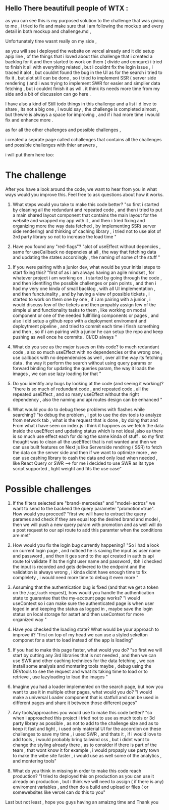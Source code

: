 
## Hello There beautifull people of WTX :

as you can see this is my purposed solution to the challenge that was giving to me , i tried to fix and make sure that i am following the mockup and every detail in both mockup and challenge.md , 

Unfortunately time wasnt really on my side , 

as you will see i deployed the website on vercel already and it did setup  apip line , of the things that i loved about this challenge that i created a backlog for it 
and then started to work on them ( divide and conqure) i tried to finish it all with everything related , but i  couldnt fix the login issue , i traced it alot , but couldnt found the bug in the UI 
as for the search i tried to fix it , but alot still can be done , so i tried to implement SSR ( server side rendering )  and i was trying to implement SWR for easier and simplier data fetching , but i couldnt finish it as wll . it think its needs more time from my side and a bit of discussion can go here . 


I have also a kind of Still todo things in this challenge and a list i d love to share , its not a big one , i would say , the challenge is completed almost , but thewre is always a space for improving , and if i had more time i would fix and enhance more .



as for all the other challenges and possible challenges , 

i created a seprate page called cchallenges that contains all the challenges and possible challenges with thier answers , 

i will put them here too:
 # The challenge

After you have a look around the code, we want to hear from you in what ways would you improve this. Feel free to ask questions about how it works.

1. What steps would you take to make this code better?
"so first i started by cleaning all the redundunt and repeated code , and then i tried to put a main shared  layout component that contains the main layout for the website and wrapped my app with it , and then i tried fixing and organizing more the way data fetched , by implementing SSR( server side rendering) and thinking of caching library , i tried not to use alot of 3rd party library so not to increase the load time "

2. Have you found any "red-flags"?
"alot of useEffect without depencies , same for useCallback no depencies at all , the way that fetching data and updating the states accordingly , the naming of some of the stuff "

3. If you were pairing with a junior dev, what would be your initial steps to start fixing this?
"first of as i am always having an agile mindset , for whatever project i am working on , i started by going through the code , and then identifing the possible challenges or pain points , and then i had my very one kinda of small backlog , with all UI implementation , and then functuinality , and by having a view of possible tickets , i started to work on them one by one , if i am pairing with a junior , i would discuss few of the tickets and then propably assign few of the simple ui and functionality tasks to them , like working on modal component or one of the needed fullfilling components or pages  , and also i did setup a github repo with a deployment enviroment and deploytment pipeline , and tried to commit each time i finsh something and then , so if i am pairing with a junior he can setup the repo and keep pushing as well once he commits . CI/CD always  "

4. What do you see as the major issues on this code?
to much redundant code , also so much useEffect with no dependencies or the wrong one , use callback with no dependencies as well , over all the way its fetching data . the way it perform the search without using query params or forward binding for updating the queries param, the way it loads the images , we can use lazy loading for that "

5. Do you identify any bugs by looking at the code (and seeing it working)?
"there is so much of redundant code , and repeated code , all the repeated useEffect , and so many useEffect without the right dependency , also the naming and api routes design can be enhanced "

6. What would you do to debug these problems with flashes while searching?
"to debug the problem , i got to use the dev tools to analyze from network tab , what is the request that is done , by doing that and From what i have seen on index.js i think it happnes as we fetch the data  inside the useEffect  and updating status which is not ideal ,also as there is so much use effect each for doing the same kinda of stuff . so my first thought  was to clean all the useEffect that is not wanted and then we can use built features on Next js like Serverside rendring ( SSR) to fetch the data on the server side and then if we want to optimize more , we can use cashing library to cash the data and only load when needed , like React Query or SWR --> for me i decided to use SWR as its type script supported , light weight and fits the use case"

# Possible challenges

1. If the filters selected are "brand=mercedes" and "model=actros" we want to send to the backend the query parameter "promotion=true". How would you proceed?
"first we will have to extract the query parames and check if they are equal top the desired brand and model , then we will push a new query param with promotion and as well will do a post request to our api route to add this paramter when the conditions are met"

2. How would you fix the login bug currently happening?
"So i had a look on current login page , and noticed he is saving the input as user name and password , and then it ges send to the api created in auth.ts api route toi validate if its the right user name and password , tbh i checked the input is recorded and gets delivered to the endpoint and the validation is always wrong , i kinda didnt have enough time to fix complelety , i would need more time to debug it even more "

3. Assuming that the authentication bug is fixed (and that we get a token on the `/api/auth` request), how would you handle the authentication state to guarantee that the my-account page works?
"i would useContext so i can make sure the authenticated page is when user loged in and keeping the status as logged in , maybe save the login status on local storage for astart and then useContext for more organized way "

4. Have you checked the loading state? What would be your approach to improve it? 
"first on top of my head we can use a styled sekelton componet for a start to load instead of the app is loading"

5. If you had to make this page faster, what would you do?
"so first we will start by cutting any 3rd libraries that is not needed , and then we can use SWR and other caching technices for the data fetching , we can install some analysis and montering tools maybe , debug using the DEVtools to see the request and what its taking time to load or to retrieve , use lazyloading to load the images "

6. Imagine you had a loader implemented on the search page, but now you want to use it in multiple other pages, what would you do?
"I would make a universal Loader component that is statfull and can be used in different pages and share it between those different pages"

7. Any tools/approaches you would use to make this code better?
"so when i approached this project i tried not to use as much tools or 3d party library as possible , as not to add to the challenge size and as to keep it fast and light , i used only material UI for the accordion on these challenges to save my time , i used SWR , and thats it , if i would love to add tools , i would probably bring tailwind css , but i didnt want to change the styling already there , as to consider if there is part of the team , that wont know it for example , i would propaply use party town to make the wibe site faster , i would use as well some of the analytics , and montering tools"

8. What do you think in missing in order to make this code reach production?
"I tried to deployed this on production as you can use it already on production , but i think we will need to assign ( if there is any) enviroment variables , and then do a build and upload or files ( or somewebsites like vercel can do this to you"







Last but not least , hope you guys having an amaizng time and Thank you 
